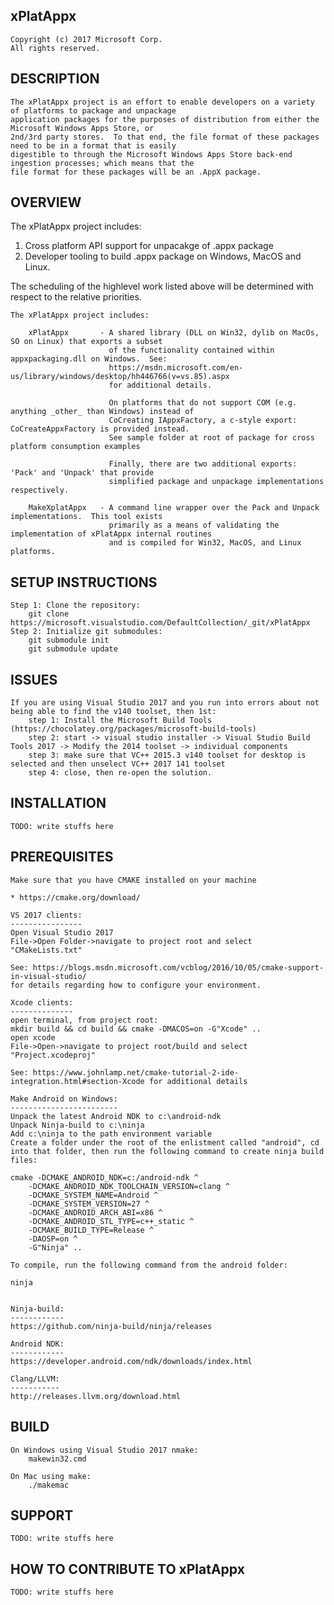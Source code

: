 xPlatAppx 
---------
    Copyright (c) 2017 Microsoft Corp. 
    All rights reserved.

DESCRIPTION
-----------
    The xPlatAppx project is an effort to enable developers on a variety of platforms to package and unpackage 
    application packages for the purposes of distribution from either the Microsoft Windows Apps Store, or 
    2nd/3rd party stores.  To that end, the file format of these packages need to be in a format that is easily 
    digestible to through the Microsoft Windows Apps Store back-end ingestion processes; which means that the 
    file format for these packages will be an .AppX package.


OVERVIEW
--------
The xPlatAppx project includes:
1. Cross platform API support for unpacakge of .appx package 
2. Developer tooling to build .appx package on Windows, MacOS and Linux. 

The scheduling of the highlevel work listed above will be determined with respect to the relative priorities. 

    The xPlatAppx project includes:

        xPlatAppx       - A shared library (DLL on Win32, dylib on MacOs, SO on Linux) that exports a subset
                          of the functionality contained within appxpackaging.dll on Windows.  See:
                          https://msdn.microsoft.com/en-us/library/windows/desktop/hh446766(v=vs.85).aspx
                          for additional details.

                          On platforms that do not support COM (e.g. anything _other_ than Windows) instead of
                          CoCreating IAppxFactory, a c-style export: CoCreateAppxFactory is provided instead.
                          See sample folder at root of package for cross platform consumption examples

                          Finally, there are two additional exports: 'Pack' and 'Unpack' that provide
                          simplified package and unpackage implementations respectively.
                          
        MakeXplatAppx   - A command line wrapper over the Pack and Unpack implementations.  This tool exists
                          primarily as a means of validating the implementation of xPlatAppx internal routines
                          and is compiled for Win32, MacOS, and Linux platforms.

SETUP INSTRUCTIONS
------------------
    Step 1: Clone the repository:
        git clone https://microsoft.visualstudio.com/DefaultCollection/_git/xPlatAppx
    Step 2: Initialize git submodules:
        git submodule init
        git submodule update

ISSUES
------
    If you are using Visual Studio 2017 and you run into errors about not being able to find the v140 toolset, then 1st:
        step 1: Install the Microsoft Build Tools (https://chocolatey.org/packages/microsoft-build-tools)
        step 2: start -> visual studio installer -> Visual Studio Build Tools 2017 -> Modify the 2014 toolset -> individual components 
        step 3: make sure that VC++ 2015.3 v140 toolset for desktop is selected and then unselect VC++ 2017 141 toolset
        step 4: close, then re-open the solution.

INSTALLATION
------------
    TODO: write stuffs here


PREREQUISITES
-------------
    Make sure that you have CMAKE installed on your machine 

    * https://cmake.org/download/

    VS 2017 clients: 
    ----------------
    Open Visual Studio 2017
    File->Open Folder->navigate to project root and select "CMakeLists.txt"

    See: https://blogs.msdn.microsoft.com/vcblog/2016/10/05/cmake-support-in-visual-studio/
    for details regarding how to configure your environment.

    Xcode clients: 
    --------------
    open terminal, from project root:
    mkdir build && cd build && cmake -DMACOS=on -G"Xcode" ..
    open xcode
    File->Open->navigate to project root/build and select "Project.xcodeproj"

    See: https://www.johnlamp.net/cmake-tutorial-2-ide-integration.html#section-Xcode for additional details

    Make Android on Windows:
    ------------------------
    Unpack the latest Android NDK to c:\android-ndk
    Unpack Ninja-build to c:\ninja
    Add c:\ninja to the path environment variable
    Create a folder under the root of the enlistment called "android", cd into that folder, then run the following command to create ninja build files:

    cmake -DCMAKE_ANDROID_NDK=c:/android-ndk ^
        -DCMAKE_ANDROID_NDK_TOOLCHAIN_VERSION=clang ^
        -DCMAKE_SYSTEM_NAME=Android ^
        -DCMAKE_SYSTEM_VERSION=27 ^
        -DCMAKE_ANDROID_ARCH_ABI=x86 ^
        -DCMAKE_ANDROID_STL_TYPE=c++_static ^
        -DCMAKE_BUILD_TYPE=Release ^
        -DAOSP=on ^
        -G"Ninja" ..

    To compile, run the following command from the android folder:

    ninja


    Ninja-build:
    ------------
    https://github.com/ninja-build/ninja/releases

    Android NDK:
    ------------
    https://developer.android.com/ndk/downloads/index.html

    Clang/LLVM:
    -----------
    http://releases.llvm.org/download.html

BUILD
-----
    On Windows using Visual Studio 2017 nmake:
        makewin32.cmd

    On Mac using make: 
        ./makemac
    

SUPPORT
-------
    TODO: write stuffs here

HOW TO CONTRIBUTE TO xPlatAppx
------------------------------
    TODO: write stuffs here
